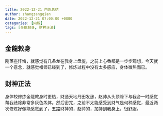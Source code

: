 ```yaml
---
title: 2022-12-21 内炼总结
author: zhangzangqian
date: 2022-12-21 07:00:00 +0800
categories: [内炼]
tags: [金龍敕身, 财神正法]
---
```


## 金龍敕身

刚落座忏悔，就感觉有几条龙在我身上盘旋，之前上心香都是一步步观想，今天就一个意念，就感觉祖师已经到了，修炼过程中没有太多感应，身体微热而已。

## 财神正法

身体较修炼金龍敕身时更热，财通天地丹田发涨，赵帅从头顶降下与我合一时感觉帮我祛除非常多灰色炁体，然后密咒，之前不太能感受到财气是何种感觉，最近两次修炼好像能感觉到了，五路财神的，赵帅的，加持到我身上，很舒服。